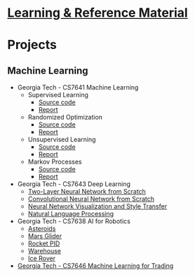 # [Learning &amp; Reference Material](learning_material.md)

# Projects

## Machine Learning

* Georgia Tech - CS7641 Machine Learning
  * Supervised Learning
    * [Source code](https://github.com/francisco-camargo/cs7641-machine-learning-p1-supervised-learning-src)
    * [Report](https://github.com/francisco-camargo/cs7641-machine-learning-p1-supervised-learning-report)
  * Randomized Optimization
    * [Source code](https://github.com/francisco-camargo/cs7641-machine-learning-p2-randomized-optimization-src)
    * [Report](https://github.com/francisco-camargo/cs7641-machine-learning-p2-randomized-optimization-report)
  * Unsupervised Learning
    * [Source code](https://github.com/francisco-camargo/cs7641-machine-learning-p3-unsupervised-learning-src)
    * [Report](https://github.com/francisco-camargo/cs7641-machine-learning-p3-unsupervised-learning-report)
  * Markov Processes
    * [Source code](https://github.com/francisco-camargo/cs7641-machine-learning-p4-markov-processes-src)
    * [Report](https://github.com/francisco-camargo/cs7641-machine-learning-p4-markov-processes-report)
* Georgia Tech - CS7643 Deep Learning
  * [Two-Layer Neural Network from Scratch](https://github.com/francisco-camargo/cs7643-deep-learning-p1-nn-from-scratch)
  * [Convolutional Neural Network from Scratch](https://github.com/francisco-camargo/cs7643-deep-learning-p2-cnn-from-scratch)
  * [Neural Network Visualization and Style Transfer](https://github.com/francisco-camargo/cs7643-deep-learning-p3-nn-visualization-and-style-transfer)
  * [Natural Language Processing](https://github.com/francisco-camargo/cs7643-deep-learning-p4-nlp)
* Georgia Tech - CS7638 AI for Robotics
  * [Asteroids](https://github.com/francisco-camargo/cs7638-ai4r-p1-asteroids)
  * [Mars Glider](https://github.com/francisco-camargo/cs7638-ai4r-p2-marsglider)
  * [Rocket PID](https://github.com/francisco-camargo/cs7638-ai4r-p3-rocketpid)
  * [Warehouse](https://github.com/francisco-camargo/cs7638-ai4r-p4-warehouse)
  * [Ice Rover](https://github.com/francisco-camargo/cs7638-ai4r-p5-icerover)
* [Georgia Tech - CS7646 Machine Learning for Trading](https://github.com/francisco-camargo/cs7646-ml4t)
